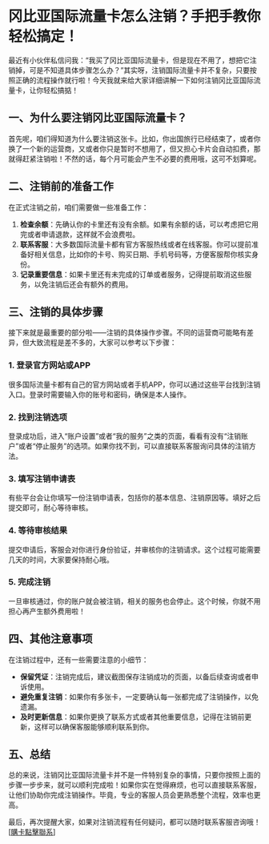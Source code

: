 # 冈比亚国际流量卡怎么注销？手把手教你轻松搞定！

最近有小伙伴私信问我：“我买了冈比亚国际流量卡，但是现在不用了，想把它注销掉，可是不知道具体步骤怎么办？”其实呀，注销国际流量卡并不复杂，只要按照正确的流程操作就行啦！今天我就来给大家详细讲解一下如何注销冈比亚国际流量卡，让你轻松搞掂！

## 一、为什么要注销冈比亚国际流量卡？

首先呢，咱们得知道为什么要注销这张卡。比如，你出国旅行已经结束了，或者你换了一个新的运营商，又或者你只是暂时不想用了，但又担心卡片会自动扣费，那就得赶紧注销啦！不然的话，每个月可能会产生不必要的费用哦，这可不划算呢。

## 二、注销前的准备工作

在正式注销之前，咱们需要做一些准备工作：

1. **检查余额**：先确认你的卡里还有没有余额。如果有余额的话，可以考虑把它用完或者申请退款，这样就不会浪费啦。
2. **联系客服**：大多数国际流量卡都有官方客服热线或者在线客服。你可以提前准备好相关信息，比如你的卡号、购买日期、手机号码等，方便客服帮你核实身份。
3. **记录重要信息**：如果卡里还有未完成的订单或者服务，记得提前取消这些服务，以免注销后还会有额外的费用。

## 三、注销的具体步骤

接下来就是最重要的部分啦——注销的具体操作步骤。不同的运营商可能略有差异，但大致流程是差不多的，大家可以参考以下步骤：

### 1. 登录官方网站或APP

很多国际流量卡都有自己的官方网站或者手机APP，你可以通过这些平台找到注销入口。登录时需要输入你的账号和密码，确保是本人操作。

### 2. 找到注销选项

登录成功后，进入“账户设置”或者“我的服务”之类的页面，看看有没有“注销账户”或者“停止服务”的选项。如果你找不到，可以直接联系客服询问具体的注销方法。

### 3. 填写注销申请表

有些平台会让你填写一份注销申请表，包括你的基本信息、注销原因等。填好之后提交即可，耐心等待审核。

### 4. 等待审核结果

提交申请后，客服会对你进行身份验证，并审核你的注销请求。这个过程可能需要几天的时间，大家要保持耐心哦。

### 5. 完成注销

一旦审核通过，你的账户就会被注销，相关的服务也会停止。这个时候，你就不用担心再产生额外费用啦！

## 四、其他注意事项

在注销过程中，还有一些需要注意的小细节：

- **保留凭证**：注销完成后，建议截图保存注销成功的页面，以备后续查询或者申诉使用。
- **避免重复注销**：如果你有多张卡，一定要确认每一张都完成了注销操作，以免遗漏。
- **及时更新信息**：如果你更换了联系方式或者其他重要信息，记得在注销前更新，这样可以确保客服能够顺利联系到你。

## 五、总结

总的来说，注销冈比亚国际流量卡并不是一件特别复杂的事情，只要你按照上面的步骤一步步来，就可以顺利完成啦！如果你实在觉得麻烦，也可以直接联系客服，让他们协助你完成注销操作。毕竟，专业的客服人员会更熟悉整个流程，效率也更高。

最后，再次提醒大家，如果对注销流程有任何疑问，都可以随时联系客服咨询哦！[[購卡點擊聯系](https://t.me/s/esim1088)]